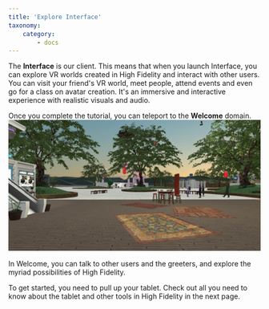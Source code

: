 ```yaml
---
title: 'Explore Interface'
taxonomy:
    category:
        - docs
---
```


The **Interface** is our client. This means that when you launch Interface, you can explore VR worlds created in High Fidelity and interact with other users. You can visit your friend's VR world, meet people, attend events and even go for a class on avatar creation. It's an immersive and interactive experience with realistic visuals and audio.

Once you complete the tutorial, you can teleport to the **Welcome** domain.
![](explore-interface-welcome.PNG)

In Welcome, you can talk to other users and the greeters, and explore the myriad possibilities of High Fidelity.

To get started, you need to pull up your tablet. Check out all you need to know about the tablet and other tools in High Fidelity in the next page. 
